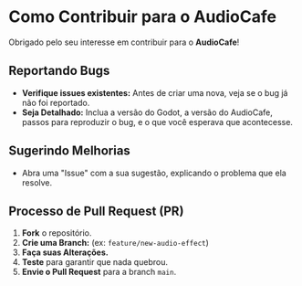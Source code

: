# Como Contribuir para o AudioCafe

Obrigado pelo seu interesse em contribuir para o **AudioCafe**!

## Reportando Bugs

-   **Verifique issues existentes:** Antes de criar uma nova, veja se o bug já não foi reportado.
-   **Seja Detalhado:** Inclua a versão do Godot, a versão do AudioCafe, passos para reproduzir o bug, e o que você esperava que acontecesse.

## Sugerindo Melhorias

-   Abra uma "Issue" com a sua sugestão, explicando o problema que ela resolve.

## Processo de Pull Request (PR)

1.  **Fork** o repositório.
2.  **Crie uma Branch:** (ex: `feature/new-audio-effect`)
3.  **Faça suas Alterações.**
4.  **Teste** para garantir que nada quebrou.
5.  **Envie o Pull Request** para a branch `main`.
